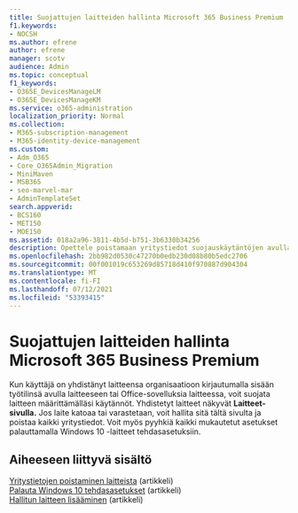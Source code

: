 ```yaml
---
title: Suojattujen laitteiden hallinta Microsoft 365 Business Premium
f1.keywords:
- NOCSH
ms.author: efrene
author: efrene
manager: scotv
audience: Admin
ms.topic: conceptual
f1_keywords:
- O365E_DevicesManageLM
- O365E_DevicesManageKM
ms.service: o365-administration
localization_priority: Normal
ms.collection:
- M365-subscription-management
- M365-identity-device-management
ms.custom:
- Adm_O365
- Core_O365Admin_Migration
- MiniMaven
- MSB365
- seo-marvel-mar
- AdminTemplateSet
search.appverid:
- BCS160
- MET150
- MOE150
ms.assetid: 018a2a96-3811-4b5d-b751-3b6330b34256
description: Opettele poistamaan yritystiedot suojauskäytäntöjen avulla hallinnoiduista laitteista ja Windows 10 tehdasasetukset.
ms.openlocfilehash: 2bb982d0530c47270b0edb230d08b80b5edc2706
ms.sourcegitcommit: 00f001019c653269d85718d410f970887d904304
ms.translationtype: MT
ms.contentlocale: fi-FI
ms.lasthandoff: 07/12/2021
ms.locfileid: "53393415"
---
```

# <a name="manage-protected-devices-with-microsoft-365-business-premium"></a>Suojattujen laitteiden hallinta Microsoft 365 Business Premium

Kun käyttäjä on yhdistänyt laitteensa organisaatioon kirjautumalla sisään työtilinsä avulla laitteeseen tai Office-sovelluksia laitteessa, voit suojata laitteen määrittämälläsi käytännöt. Yhdistetyt laitteet näkyvät **Laitteet-sivulla.** Jos laite katoaa tai varastetaan, voit hallita sitä tältä sivulta ja poistaa kaikki yritystiedot. Voit myös pyyhkiä kaikki mukautetut asetukset palauttamalla Windows 10 -laitteet tehdasasetuksiin. 

## <a name="related-content"></a>Aiheeseen liittyvä sisältö
  
[Yritystietojen poistaminen laitteista](remove-company-data.md) (artikkeli)\
[Palauta Windows 10 tehdasasetukset](reset-devices-to-factory-settings.md) (artikkeli)\
[Hallitun laitteen lisääminen](./app-protection-settings-for-android-and-ios.md) (artikkeli)
